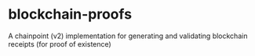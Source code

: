 # blockchain-proofs
A chainpoint (v2) implementation for generating and validating blockchain receipts (for proof of existence)
